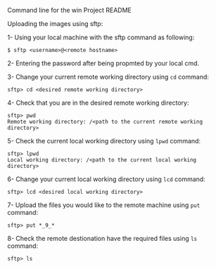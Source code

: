 Command line for the win Project README

Uploading the images using sftp:

1- Using your local machine with the sftp command as following:

    $ sftp <username>@<remote hostname>

2- Entering the password after being propmted by your local cmd.

3- Change your current remote working directory using `cd` command:

    sftp> cd <desired remote working directory>

4- Check that you are in the desired remote working directory:

    sftp> pwd
    Remote working directory: /<path to the current remote working directory>

5- Check the current local working directory using `lpwd` command:

    sftp> lpwd
    Local working directory: /<path to the current local working directory>

6- Change your current local working directory using `lcd` command:

    sftp> lcd <desired local working directory>

7- Upload the files you would like to the remote machine using `put` command:

    sftp> put *_9_*

8- Check the remote destionation have the required files using `ls` command:

    sftp> ls
